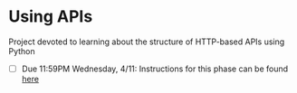 # Using APIs

Project devoted to learning about the structure of HTTP-based APIs using Python

- [ ] Due 11:59PM Wednesday, 4/11:
	Instructions for this phase can be found [here](http://cs.carleton.edu/faculty/jondich/courses/cs257_s18/assignments/05_using_apis.html)
